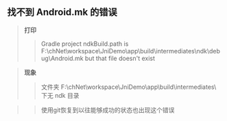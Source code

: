 ## 找不到 Android.mk 的错误
>**打印**
>> Gradle project ndkBuild.path is F:\chNet\workspace\JniDemo\app\build\intermediates\ndk\debug\Android.mk but that file doesn't exist

>**现象**
>> 文件夹 F:\chNet\workspace\JniDemo\app\build\intermediates\ 下无 ndk 目录

>> 使用git恢复到以往能够成功的状态也出现这个错误


